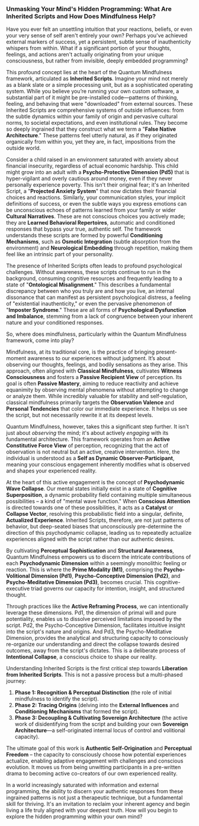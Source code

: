 ### Unmasking Your Mind's Hidden Programming: What Are Inherited Scripts and How Does Mindfulness Help?

Have you ever felt an unsettling intuition that your reactions, beliefs, or even your very sense of self aren't entirely your own? Perhaps you've achieved external markers of success, yet a persistent, subtle sense of inauthenticity whispers from within. What if a significant portion of your thoughts, feelings, and actions aren't actually originating from your unique consciousness, but rather from invisible, deeply embedded programming?

This profound concept lies at the heart of the Quantum Mindfulness framework, articulated as **Inherited Scripts**. Imagine your mind not merely as a blank slate or a simple processing unit, but as a sophisticated operating system. While you believe you’re running your own custom software, a substantial part of it might be pre-installed code—patterns of thinking, feeling, and behaving that were "downloaded" from external sources. These Inherited Scripts are comprehensive systems of outside influences: from the subtle dynamics within your family of origin and pervasive cultural norms, to societal expectations, and even institutional rules. They become so deeply ingrained that they construct what we term a "**False Native Architecture**." These patterns feel utterly natural, as if they originated organically from within you, yet they are, in fact, impositions from the outside world.

Consider a child raised in an environment saturated with anxiety about financial insecurity, regardless of actual economic hardship. This child might grow into an adult with a **Psycho-Protective Dimension (Pd5)** that is hyper-vigilant and overly cautious around money, even if they never personally experience poverty. This isn't their original fear; it's an Inherited Script, a "**Projected Anxiety System**" that now dictates their financial choices and reactions. Similarly, your communication styles, your implicit definitions of success, or even the subtle ways you express emotions can be unconscious echoes of patterns learned from your family or wider **Cultural Narratives**. These are not conscious choices you actively made; they are **Learned Behavioral Repertoires**, automatic and conditioned responses that bypass your true, authentic self. The framework understands these scripts are formed by powerful **Conditioning Mechanisms**, such as **Osmotic Integration** (subtle absorption from the environment) and **Neurological Embedding** through repetition, making them feel like an intrinsic part of your personality.

The presence of Inherited Scripts often leads to profound psychological challenges. Without awareness, these scripts continue to run in the background, consuming cognitive resources and frequently leading to a state of "**Ontological Misalignment**." This describes a fundamental discrepancy between who you truly are and how you live, an internal dissonance that can manifest as persistent psychological distress, a feeling of "existential inauthenticity," or even the pervasive phenomenon of "**Imposter Syndrome**." These are all forms of **Psychological Dysfunction and Imbalance**, stemming from a lack of congruence between your inherent nature and your conditioned responses.

So, where does mindfulness, particularly within the Quantum Mindfulness framework, come into play?

Mindfulness, at its traditional core, is the practice of bringing present-moment awareness to our experiences without judgment. It’s about observing our thoughts, feelings, and bodily sensations as they arise. This approach, often aligned with **Classical Mindfulness**, cultivates **Witness Consciousness** and fosters a **Passive Recipient View** of perception. Its goal is often **Passive Mastery**, aiming to reduce reactivity and achieve equanimity by observing mental phenomena without attempting to change or analyze them. While incredibly valuable for stability and self-regulation, classical mindfulness primarily targets the **Observation Valence** and **Personal Tendencies** that color our immediate experience. It helps us see the script, but not necessarily rewrite it at its deepest levels.

Quantum Mindfulness, however, takes this a significant step further. It isn't just about *observing* the mind; it's about actively *engaging* with its fundamental architecture. This framework operates from an **Active Constitutive Force View** of perception, recognizing that the act of observation is not neutral but an active, creative intervention. Here, the individual is understood as a **Self as Dynamic Observer-Participant**, meaning your conscious engagement inherently modifies what is observed and shapes your experienced reality.

At the heart of this active engagement is the concept of **Psychodynamic Wave Collapse**. Our mental states initially exist in a state of **Cognitive Superposition**, a dynamic probability field containing multiple simultaneous possibilities – a kind of "mental wave function." When **Conscious Attention** is directed towards one of these possibilities, it acts as a **Catalyst** or **Collapse Vector**, resolving this probabilistic field into a singular, definite, **Actualized Experience**. Inherited Scripts, therefore, are not just patterns of behavior, but deep-seated biases that unconsciously pre-determine the direction of this psychodynamic collapse, leading us to repeatedly actualize experiences aligned with the script rather than our authentic desires.

By cultivating **Perceptual Sophistication** and **Structural Awareness**, Quantum Mindfulness empowers us to discern the intricate contributions of each **Psychodynamic Dimension** within a seemingly monolithic feeling or reaction. This is where the **Prime Modality (M1)**, comprising the **Psycho-Volitional Dimension (Pd1)**, **Psycho-Conceptive Dimension (Pd2)**, and **Psycho-Meditative Dimension (Pd3)**, becomes crucial. This cognitive-executive triad governs our capacity for intention, insight, and structured thought.

Through practices like the **Active Reframing Process**, we can intentionally leverage these dimensions. Pd1, the dimension of primal will and pure potentiality, enables us to dissolve perceived limitations imposed by the script. Pd2, the Psycho-Conceptive Dimension, facilitates intuitive insight into the script's nature and origins. And Pd3, the Psycho-Meditative Dimension, provides the analytical and structuring capacity to consciously re-organize our understanding and direct the collapse towards desired outcomes, away from the script's dictates. This is a deliberate process of **Intentional Collapse**, a conscious choice to shape our reality.

Understanding Inherited Scripts is the first critical step towards **Liberation from Inherited Scripts**. This is not a passive process but a multi-phased journey:
1.  **Phase 1: Recognition & Perceptual Distinction** (the role of initial mindfulness to identify the script).
2.  **Phase 2: Tracing Origins** (delving into the **External Influences** and **Conditioning Mechanisms** that formed the script).
3.  **Phase 3: Decoupling & Cultivating Sovereign Architecture** (the active work of disidentifying from the script and building your own **Sovereign Architecture**—a self-originated internal locus of control and volitional capacity).

The ultimate goal of this work is **Authentic Self-Origination** and **Perceptual Freedom** – the capacity to consciously choose how potential experiences actualize, enabling adaptive engagement with challenges and conscious evolution. It moves us from being unwitting participants in a pre-written drama to becoming active co-creators of our own experienced reality.

In a world increasingly saturated with information and external programming, the ability to discern your authentic responses from these ingrained patterns is not just a therapeutic technique, but a fundamental skill for thriving. It's an invitation to reclaim your inherent agency and begin living a life truly aligned with your deepest truth. How will you begin to explore the hidden programming within your own mind?